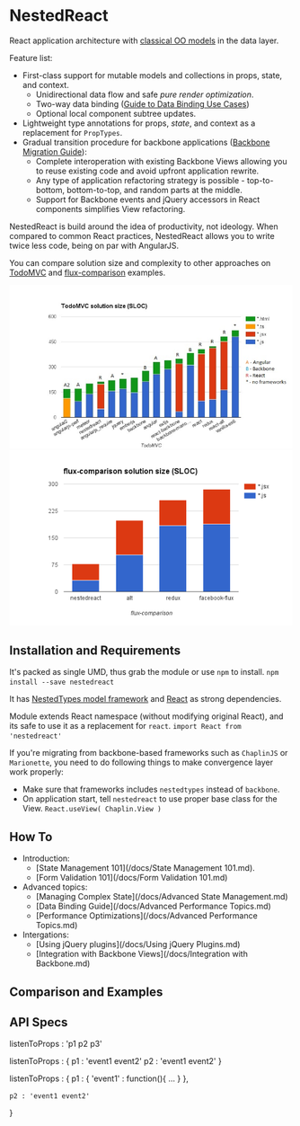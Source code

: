 # NestedReact

React application architecture with [classical OO models](https://github.com/volicon/nestedtypes) in the data layer.

Feature list:

- First-class support for mutable models and collections in props, state, and context.
    - Unidirectional data flow and safe *pure render optimization*.
    - Two-way data binding ([Guide to Data Binding Use Cases](/docs/databinding.md))
    - Optional local component subtree updates.     
- Lightweight type annotations for props, *state*, and context as a replacement for `PropTypes`.
- Gradual transition procedure for backbone applications ([Backbone Migration Guide](/docs/BackboneViews.md)):
    - Complete interoperation with existing Backbone Views allowing you to reuse existing code and avoid upfront application rewrite.
    - Any type of application refactoring strategy is possible - top-to-bottom, bottom-to-top, and random parts at the middle.  
    - Support for Backbone events and jQuery accessors in React components simplifies View refactoring. 

NestedReact is build around the idea of productivity, not ideology. When compared to common React practices, NestedReact allows you to write twice less code, being on par with AngularJS.

You can compare solution size and complexity to other approaches on [TodoMVC](/examples/todomvc/) and [flux-comparison](/examples/flux-comparison) examples. 

![todomvc](/examples/todomvc/SLOC-comparison.jpg) ![flux-comparison](/examples/flux-comparison/sloc-comparison.png)


## Installation and Requirements

It's packed as single UMD, thus grab the module or use `npm` to install.
	`npm install --save nestedreact`

It has [NestedTypes model framework](http://volicon.github.io/NestedTypes/) and [React](http://facebook.github.io/react/) as strong dependencies.

Module extends React namespace (without modifying original React), and its
safe to use it as a replacement for `react`.
    `import React from 'nestedreact'`
    
If you're migrating from backbone-based frameworks such as `ChaplinJS` or `Marionette`,
you need to do following things to make convergence layer work properly:

- Make sure that frameworks includes `nestedtypes` instead of `backbone`.
- On application start, tell `nestedreact` to use proper base class for the View.
	`React.useView( Chaplin.View )`
	
## How To

- Introduction:
    - [State Management 101](/docs/State Management 101.md).
    - [Form Validation 101](/docs/Form Validation 101.md)
- Advanced topics:
    - [Managing Complex State](/docs/Advanced State Management.md)
    - [Data Binding Guide](/docs/Advanced Performance Topics.md)
    - [Performance Optimizations](/docs/Advanced Performance Topics.md)
- Intergations:
    - [Using jQuery plugins](/docs/Using jQuery Plugins.md)
    - [Integration with Backbone Views](/docs/Integration with Backbone.md)

## Comparison and Examples

## API Specs

listenToProps : 'p1 p2 p3'

listenToProps : {
    p1 : 'event1 event2'
    p2 : 'event1 event2'
}

listenToProps : {
    p1 : {
        'event1' : function(){ ... } 
    },

    p2 : 'event1 event2'
}
